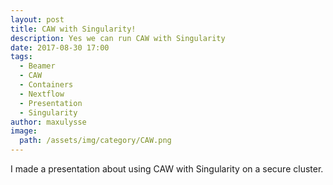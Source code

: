 ```yaml
---
layout: post
title: CAW with Singularity!
description: Yes we can run CAW with Singularity
date: 2017-08-30 17:00
tags:
  - Beamer
  - CAW
  - Containers
  - Nextflow
  - Presentation
  - Singularity
author: maxulysse
image:
  path: /assets/img/category/CAW.png
---
```


I made a presentation <a href="https://github.com/MaxUlysse/Presentations/blob/master/MGarcia-20170829-FocusMeeting.pdf" target="_blank"><i class="fa fa-file-pdf-o" aria-hidden="true"></i></a> about using CAW with Singularity on a secure cluster.
